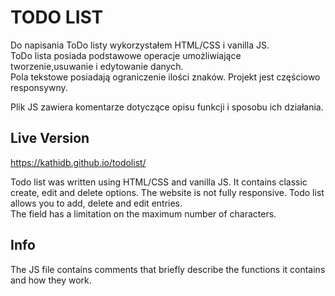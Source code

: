 # TODO LIST

Do napisania ToDo listy wykorzystałem HTML/CSS i vanilla JS.
<br> ToDo lista posiada podstawowe operacje umożliwiające tworzenie,usuwanie i edytowanie danych.
<br> Pola tekstowe posiadają ograniczenie ilości znaków. Projekt jest częściowo responsywny. 

Plik JS zawiera komentarze dotyczące opisu funkcji i sposobu ich działania.


## Live Version

https://kathidb.github.io/todolist/


Todo list was written using HTML/CSS and vanilla JS. It contains classic create, edit and delete options.
The website is not fully responsive.
Todo list allows you to add, delete and edit entries.
<br>
The field has a limitation on the maximum number of characters.

## Info

The JS file contains comments that briefly describe the functions it contains and how they work.
